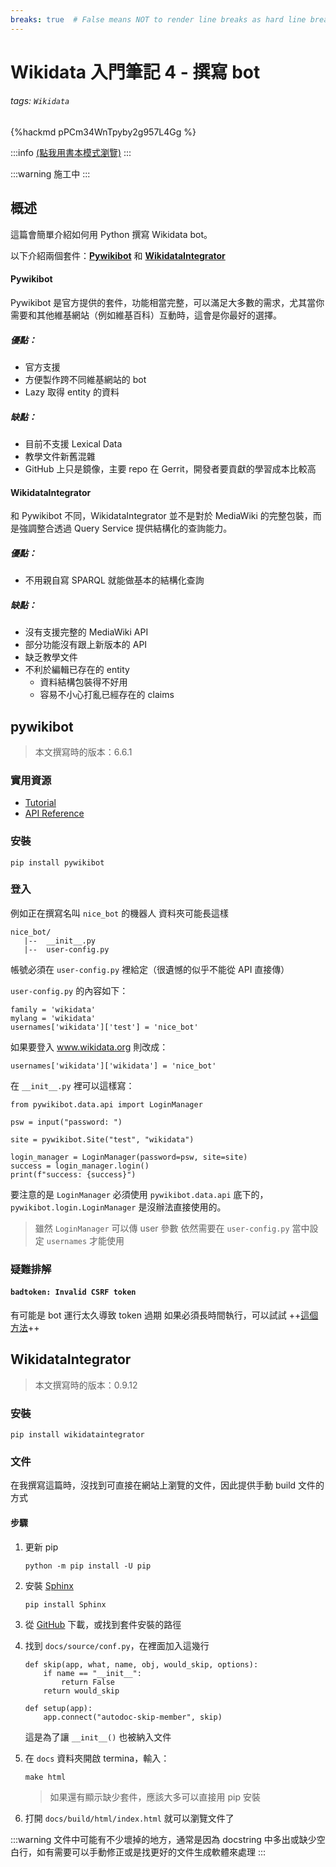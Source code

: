 ```yaml
---
breaks: true  # False means NOT to render line breaks as hard line breaks.
---
```


Wikidata 入門筆記 4 - 撰寫 bot
==============================

###### tags: `Wikidata`

{%hackmd pPCm34WnTpyby2g957L4Gg %}

:::info
[(點我用書本模式瀏覽)](https://hackmd.io/@jd3main/H1TpO43CX/)
:::

:::warning
施工中
:::


## 概述
這篇會簡單介紹如何用 Python 撰寫 Wikidata bot。

以下介紹兩個套件：**[Pywikibot](https://github.com/wikimedia/pywikibot)** 和 **[WikidataIntegrator](https://github.com/SuLab/WikidataIntegrator)**

#### Pywikibot
Pywikibot 是官方提供的套件，功能相當完整，可以滿足大多數的需求，尤其當你需要和其他維基網站（例如維基百科）互動時，這會是你最好的選擇。

##### 優點：
 * 官方支援
 * 方便製作跨不同維基網站的 bot
 * Lazy 取得 entity 的資料

##### 缺點：
 * 目前不支援 Lexical Data
 * 教學文件新舊混雜
 * GitHub 上只是鏡像，主要 repo 在 Gerrit，開發者要貢獻的學習成本比較高

#### WikidataIntegrator
和 Pywikibot 不同，WikidataIntegrator 並不是對於 MediaWiki 的完整包裝，而是強調整合透過 Query Service 提供結構化的查詢能力。

##### 優點：
* 不用親自寫 SPARQL 就能做基本的結構化查詢

##### 缺點：
 * 沒有支援完整的 MediaWiki API
 * 部分功能沒有跟上新版本的 API
 * 缺乏教學文件
 * 不利於編輯已存在的 entity
     * 資料結構包裝得不好用
     * 容易不小心打亂已經存在的 claims

## pywikibot

> 本文撰寫時的版本：6.6.1

### 實用資源
* [Tutorial](https://www.wikidata.org/wiki/Wikidata:Pywikibot_-_Python_3_Tutorial)
* [API Reference](https://doc.wikimedia.org/pywikibot/master/api_ref/index.html)



### 安裝
```
pip install pywikibot
```

### 登入

例如正在撰寫名叫 `nice_bot` 的機器人
資料夾可能長這樣

```
nice_bot/
   |--  __init__.py
   |--  user-config.py
```

帳號必須在 `user-config.py` 裡給定（很遺憾的似乎不能從 API 直接傳）

`user-config.py` 的內容如下：
```python=
family = 'wikidata'
mylang = 'wikidata'
usernames['wikidata']['test'] = 'nice_bot'
```



如果要登入 www.wikidata.org 則改成：
```python=3
usernames['wikidata']['wikidata'] = 'nice_bot'
```


在 `__init__.py` 裡可以這樣寫：

```python=
from pywikibot.data.api import LoginManager

psw = input("password: ")

site = pywikibot.Site("test", "wikidata")

login_manager = LoginManager(password=psw, site=site)
success = login_manager.login()
print(f"success: {success}")
```

要注意的是 `LoginManager` 必須使用 `pywikibot.data.api` 底下的，`pywikibot.login.LoginManager` 是沒辦法直接使用的。

> 雖然 `LoginManager` 可以傳 user 參數
> 依然需要在 `user-config.py` 當中設定 `usernames` 才能使用


### 疑難排解

#### `badtoken: Invalid CSRF token`
有可能是 bot 運行太久導致 token 過期
如果必須長時間執行，可以試試 ++[這個方法](https://phabricator.wikimedia.org/T261050#6421048)++


## WikidataIntegrator
> 本文撰寫時的版本：0.9.12

### 安裝
```
pip install wikidataintegrator
```

### 文件
在我撰寫這篇時，沒找到可直接在網站上瀏覽的文件，因此提供手動 build 文件的方式

#### 步驟
1. 更新 pip
    ```
    python -m pip install -U pip
    ```
 
2. 安裝 [Sphinx](https://www.sphinx-doc.org/en/master/)

    ```
    pip install Sphinx
    ```

3. 從 [GitHub](https://github.com/SuLab/WikidataIntegrator) 下載，或找到套件安裝的路徑

4. 找到 `docs/source/conf.py`，在裡面加入這幾行

    ```python=
    def skip(app, what, name, obj, would_skip, options):
        if name == "__init__":
            return False
        return would_skip

    def setup(app):
        app.connect("autodoc-skip-member", skip)
    ```
    
    這是為了讓 `__init__()` 也被納入文件

5. 在 `docs` 資料夾開啟 termina，輸入：
    ```
    make html
    ```
    
    > 如果還有顯示缺少套件，應該大多可以直接用 pip 安裝

6. 打開 `docs/build/html/index.html` 就可以瀏覽文件了

:::warning
文件中可能有不少壞掉的地方，通常是因為 docstring 中多出或缺少空白行，如有需要可以手動修正或是找更好的文件生成軟體來處理
:::

